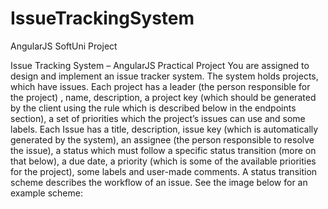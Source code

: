 # IssueTrackingSystem
AngularJS SoftUni Project


Issue Tracking System – AngularJS Practical Project
You are assigned to design and implement an issue tracker system. The system holds projects, which have issues. Each project has a leader (the person responsible for the project) , name, description, a project key (which should be generated by the client using the rule which is described below in the endpoints section), a set of priorities which the project’s issues can use and some labels.
Each Issue has a title, description, issue key (which is automatically generated by the system), an assignee (the person responsible to resolve the issue), a status which must follow a specific status transition (more on that below), a due date, a priority (which is some of the available priorities for the project), some labels and user-made comments.
A status transition scheme describes the workflow of an issue. See the image below for an example scheme:
